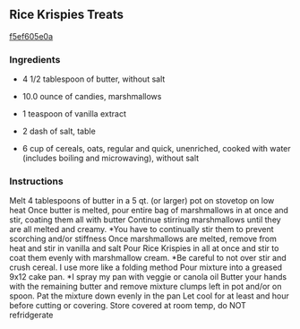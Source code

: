 ## Rice Krispies Treats

[f5ef605e0a](https://cookpad.com/us/recipes/346499-rice-krispies-treats)

### Ingredients

 - 4 1/2 tablespoon of butter, without salt

 - 10.0 ounce of candies, marshmallows

 - 1 teaspoon of vanilla extract

 - 2 dash of salt, table

 - 6 cup of cereals, oats, regular and quick, unenriched, cooked with water (includes boiling and microwaving), without salt

### Instructions

Melt 4 tablespoons of butter in a 5 qt. (or larger) pot on stovetop on low heat Once butter is melted, pour entire bag of marshmallows in at once and stir, coating them all with butter Continue stirring marshmallows until they are all melted and creamy. *You have to continually stir them to prevent scorching and/or stiffness Once marshmallows are melted, remove from heat and stir in vanilla and salt Pour Rice Krispies in all at once and stir to coat them evenly with marshmallow cream. *Be careful to not over stir and crush cereal. I use more like a folding method Pour mixture into a greased 9x12 cake pan. *I spray my pan with veggie or canola oil Butter your hands with the remaining butter and remove mixture clumps left in pot and/or on spoon. Pat the mixture down evenly in the pan Let cool for at least and hour before cutting or covering. Store covered at room temp, do NOT refridgerate